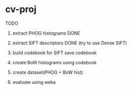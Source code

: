 # cv-proj

TODO

1) extract PHOG histograms  DONE
2) extract SIFT descriptors DONE    (try to use Dense SIFT)

3) build codebook for SIFT      save codebook
4) create BoW histograms using codebook
5) create dataset(PHOG + BoW hist)
6) evaluate using weka
